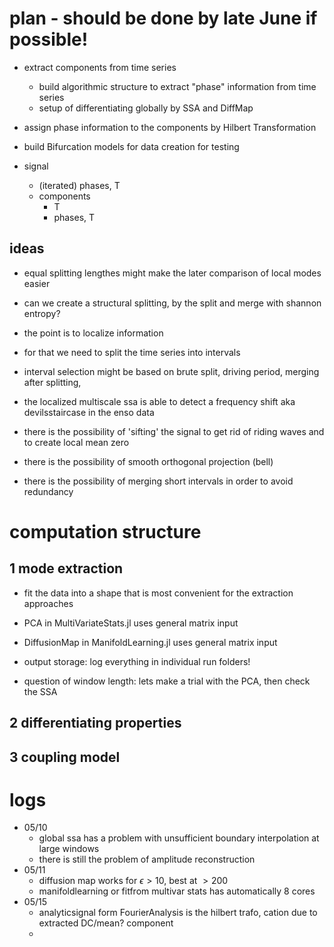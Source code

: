 # plan - should be done by late June if possible!

- extract components from time series
	- build algorithmic structure to extract "phase" information from time series
	- setup of differentiating globally by SSA and DiffMap
- assign phase information to the components by Hilbert Transformation
- build Bifurcation models for data creation for testing

- signal
	- (iterated) phases, T
	- components
		- T
		- phases, T

## ideas

- equal splitting lengthes might make the later comparison of local modes easier
- can we create a structural splitting, by the split and merge with shannon entropy?
- the point is to localize information
- for that we need to split the time series into intervals
- interval selection might be based on brute split, driving period, merging after splitting, 

- the localized multiscale ssa is able to detect a frequency shift aka devilsstaircase in the enso data

- there is the possibility of 'sifting' the signal to get rid of riding waves and to create local mean zero
- there is the possibility of smooth orthogonal projection (bell)
- there is the possibility of merging short intervals in order to avoid redundancy

# computation structure

## 1 mode extraction

- fit the data into a shape that is most convenient for the extraction approaches
- PCA in MultiVariateStats.jl uses general matrix input
- DiffusionMap in ManifoldLearning.jl uses general matrix input
- output storage: log everything in individual run folders!
	
- question of window length: lets make a trial with the PCA, then check the SSA
	

## 2 differentiating properties

## 3 coupling model

# logs
- 05/10
	- global ssa has a problem with unsufficient boundary interpolation at large windows
	- there is still the problem of amplitude reconstruction
- 05/11
	- diffusion map works for $\epsilon>10$, best at $>200$
	- manifoldlearning or fitfrom multivar stats has automatically 8 cores
- 05/15
	- analyticsignal form FourierAnalysis is the hilbert trafo, cation due to extracted DC/mean? component
	- 

